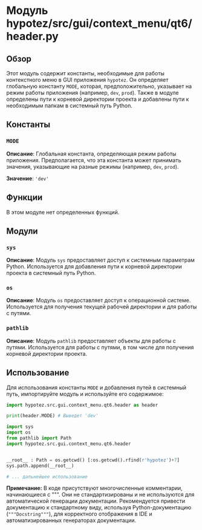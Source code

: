 # Модуль hypotez/src/gui/context_menu/qt6/header.py

## Обзор

Этот модуль содержит константы, необходимые для работы контекстного меню в GUI приложения `hypotez`.  Он определяет глобальную константу `MODE`, которая, предположительно, указывает на режим работы приложения (например, `dev`, `prod`). Также в модуле определены пути к корневой директории проекта и добавлены пути к необходимым папкам в системный путь Python.

## Константы

### `MODE`

**Описание**: Глобальная константа, определяющая режим работы приложения.  Предполагается, что эта константа может принимать значения, указывающие на разные режимы (например, `dev`, `prod`).

**Значение**: `'dev'`


## Функции

В этом модуле нет определенных функций.

## Модули

### `sys`

**Описание**: Модуль `sys` предоставляет доступ к системным параметрам Python. Используется для добавления пути к корневой директории проекта в системный путь Python.

### `os`

**Описание**: Модуль `os` предоставляет доступ к операционной системе. Используется для получения текущей рабочей директории и для работы с путями.

### `pathlib`

**Описание**: Модуль `pathlib` предоставляет объекты для работы с путями. Используется для работы с путями, в том числе для получения корневой директории проекта.

## Использование

Для использования константы `MODE` и добавления путей в системный путь, импортируйте модуль и используйте его содержимое:

```python
import hypotez.src.gui.context_menu.qt6.header as header

print(header.MODE) # Выведет 'dev'
```


```python
import sys
import os
from pathlib import Path
import hypotez.src.gui.context_menu.qt6.header


__root__ : Path = os.getcwd() [:os.getcwd().rfind(r'hypotez')+7]
sys.path.append(__root__)

# ... дальнейшее использование
```

**Примечание:** В коде присутствуют многочисленные комментарии, начинающиеся с """.  Они не стандартизированы и не используются для автоматической генерации документации.  Рекомендуется привести документацию к стандартному виду, используя Python-документацию (`"""Docstring"""`), для корректного отображения в IDE и автоматизированных генераторах документации.